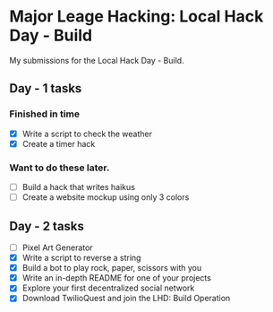 # Major Leage Hacking: Local Hack Day - Build

My submissions for the Local Hack Day - Build.

## Day - 1 tasks

### Finished in time

- [x] Write a script to check the weather
- [x] Create a timer hack

### Want to do these later.

- [ ] Build a hack that writes haikus
- [ ] Create a website mockup using only 3 colors

## Day - 2 tasks

- [ ] Pixel Art Generator
- [x] Write a script to reverse a string
- [x] Build a bot to play rock, paper, scissors with you
- [x] Write an in-depth README for one of your projects
- [x] Explore your first decentralized social network
- [x] Download TwilioQuest and join the LHD: Build Operation
